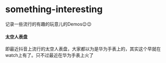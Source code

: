 # something-interesting
记录一些流行的有趣的玩意儿的Demos😉😉

#### 太空人表盘
即最近抖音上流行的太空人表盘，大家都以为是华为手表上的，其实这个早就在watch上有了。只不过最近在华为手表上火了